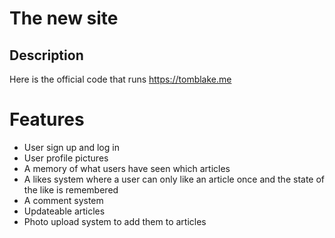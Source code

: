 # The new site

## Description

Here is the official code that runs https://tomblake.me

# Features

- User sign up and log in
- User profile pictures
- A memory of what users have seen which articles
- A likes system where a user can only like an article once and the state of the like is remembered
- A comment system
- Updateable articles
- Photo upload system to add them to articles
